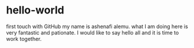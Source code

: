 # hello-world
first touch with GitHub
my name is ashenafi alemu. 
what I am doing here is very fantastic and pationate. 
I would like to say hello all and it is time to work together.
